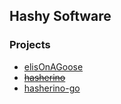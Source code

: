 ## Hashy Software

### Projects

- [elisOnAGoose](https://hashyy.itch.io/elisonagoose)
- ~~[hasherino](https://github.com/Hashy-Software/hasherino)~~
- [hasherino-go](https://github.com/Hashy-Software/hasherino-go)
 
